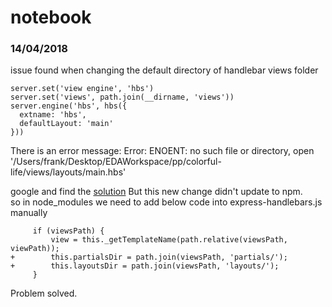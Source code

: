 # notebook

### 14/04/2018
issue found when changing the default directory of handlebar views folder
```
server.set('view engine', 'hbs')
server.set('views', path.join(__dirname, 'views'))
server.engine('hbs', hbs({
  extname: 'hbs',
  defaultLayout: 'main'
}))
```
There is an error message:
Error: ENOENT: no such file or directory, open '/Users/frank/Desktop/EDAWorkspace/pp/colorful-life/views/layouts/main.hbs'

google and find the <a href="https://github.com/ericf/express-handlebars/issues/147">solution</a>
But this new change didn't update to npm.  
so in node_modules we need to add below code into express-handlebars.js manually  
```
     if (viewsPath) {
         view = this._getTemplateName(path.relative(viewsPath, viewPath));
+        this.partialsDir = path.join(viewsPath, 'partials/');
+        this.layoutsDir = path.join(viewsPath, 'layouts/');
     }

```

Problem solved.
